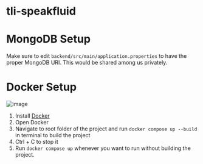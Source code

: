 # tli-speakfluid

# MongoDB Setup

Make sure to edit `backend/src/main/application.properties` to have the proper MongoDB URI. This would be shared among us privately.

# Docker Setup

![image](https://user-images.githubusercontent.com/17802344/194219645-6b9512c3-ebb6-4e05-9829-f4bfcfebbe1d.png)

1. Install [Docker](https://www.docker.com/)
2. Open Docker
3. Navigate to root folder of the project and run `docker compose up --build` in terminal to build the project
4. Ctrl + C to stop it
5. Run `docker compose up` whenever you want to run without building the project.
